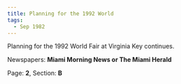 ```yaml
---  
title: Planning for the 1992 World  
tags:  
  - Sep 1982  
---  
```

  
Planning for the 1992 World Fair at Virginia Key continues.  
  
Newspapers: **Miami Morning News or The Miami Herald**  
  
Page: **2**, Section: **B** 
